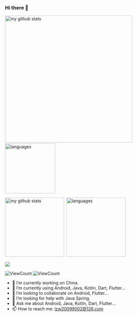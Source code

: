 ### Hi there 👋

<!--
**AweiLoveAndroid/AWeiLoveAndroid** is a ✨ _special_ ✨ repository because its `README.md` (this file) appears on your GitHub profile.

Here are some ideas to get you started:

- 🔭 I’m currently working on China.
- 🌱 I’m currently using Android, Java, Kotlin, Dart, Flutter... 
- 👯 I’m looking to collaborate on Android, Flutter...
- 🤔 I’m looking for help with Java Spring.
- 💬 Ask me about Android, Java, Kotlin, Dart, Flutter...
- 📫 How to reach me: lzw20099002@126.com
- 😄 Pronouns: ...
- ⚡ Fun fact: ...
-->


<p align="left">
  <img src="https://github-readme-stats.vercel.app/api?username=AWeiLoveAndroid&show_icons=true&theme=tokyonight" alt="my github stats" width="420"/>&nbsp;
  <img src="https://github-readme-stats.vercel.app/api/top-langs/?username=AWeiLoveAndroid&layout=compact&theme=tokyonight" alt="languages" height="165" />
</p>

<p align="left">
  <img src="https://github-readme-stats.vercel.app/api?username=AWeiLoveAndroid" alt="my github stats" height="195"  />&nbsp;
  <img src="https://github-readme-stats.vercel.app/api/top-langs/?username=AWeiLoveAndroid" alt="languages"  height="195" />
</p>

<p align="left">
  <img src="https://github-profile-trophy.vercel.app/?username=AWeiLoveAndroid&theme=onedark&column=3" />
</p>


![ViewCount](https://views.whatilearened.today/views/github/AWeiLoveAndroid/AWeiLoveAndroid.svg)
![ViewCount](https://komarev.com/ghpvc/?username=AWeiLoveAndroid)


- 🔭 I’m currently working on China.
- 🌱 I’m currently using Android, Java, Kotlin, Dart, Flutter... 
- 👯 I’m looking to collaborate on Android, Flutter...
- 🤔 I’m looking for help with Java Spring.
- 💬 Ask me about Android, Java, Kotlin, Dart, Flutter...
- 📫 How to reach me: lzw20099002@126.com
